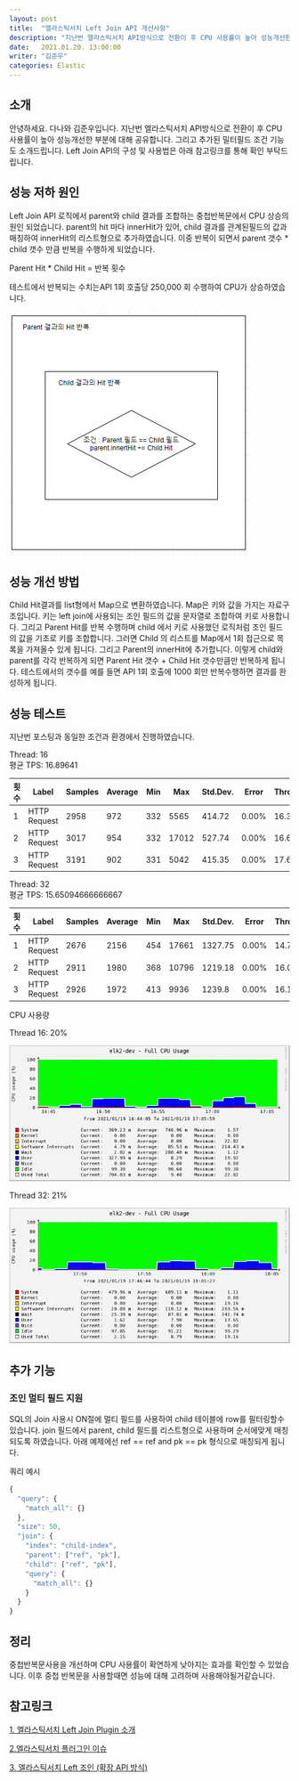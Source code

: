 ```yaml
---
layout: post
title:  "엘라스틱서치 Left Join API 개선사항"
description: "지난번 엘라스틱서치 API방식으로 전환이 후 CPU 사용률이 높아 성능개선한 부분에 대해 공유합니다. 그리고 추가된 밀터필드 조건 기능도 소개드립니다. Left Join API의 구성 및 사용법은 아래 링크를 통해 확인 부탁드립니다." 
date:   2021.01.20. 13:00:00
writer: "김준우"  
categories: Elastic
---
```

## 소개

안녕하세요. 다나와 김준우입니다. 지난번 엘라스틱서치 API방식으로 전환이 후 CPU 사용률이 높아 성능개선한 부분에 대해 공유합니다. 그리고 추가된 밀터필드 조건 기능도 소개드립니다. Left Join API의 구성 및 사용법은 아래 참고링크를 통해 확인 부탁드립니다.

## 성능 저하 원인

Left Join API 로직에서 parent와 child 결과를 조합하는 중첩반복문에서 CPU 상승의 원인 되었습니다. parent의 hit 마다 innerHit가 있어, child 결과를 관계된필드의 값과 매칭하여 innerHit의 리스트형으로 추가하였습니다. 이중 반복이 되면서 parent 갯수 * child 갯수 만큼 반복을 수행하게 되었습니다.

Parent Hit * Child Hit = 반복 횟수

테스트에서 반복되는 수치는API 1회 호출당  250,000 회 수행하여 CPU가 상승하였습니다.

![/images/2021-01-20-elasticsearch-left-join-api-Improve/Untitled.png](/images/2021-01-20-elasticsearch-left-join-api-Improve/Untitled.png)

## 성능 개선 방법

Child Hit결과를 list형에서 Map으로 변환하였습니다. Map은 키와 값을 가지는 자료구조입니다. 키는 left join에 사용되는 조인 필드의 값을 문자열로 조합하여  키로 사용합니다. 그리고 Parent Hit를 반복 수행하며 child 에서 키로 사용했던 로직처럼 조인 필드의 값을 기초로 키를 조합합니다. 그러면 Child 의 리스트를 Map에서 1회 접근으로 목록을 가져올수 있게 됩니다. 그리고 Parent의 innerHit에 추가합니다. 이렇게 child와 parent를 각각 반복하게 되면 Parent Hit 갯수 + Child Hit 갯수만큼만 반복하게 됩니다. 테스트에서의 갯수를 예를 들면 API 1회 호출에 1000 회만 반복수행하면 결과를 완성하게 됩니다.

## 성능 테스트
지난번 포스팅과 동일한 조건과 환경에서 진행하였습니다.

Thread: 16   
평균 TPS:  16.89641

|횟수|Label|Samples|Average|Min|Max|Std.Dev.|Error|Throughput|Received KB/sec|Sent KB/sec|Avg. Bytes|
| --- | --- | --- | --- | --- | --- | --- | --- | --- | --- | --- | --- |
|1|HTTP Request|2958|972|332|5565|414.72|0.00%|16.38209|33478.5|6.57|2092650|
|2|HTTP Request|3017|954|332|17012|527.74|0.00%|16.6886|34104.89|6.69|2092650|
|3|HTTP Request|3191|902|331|5042|415.35|0.00%|17.61854|36005.31|7.07|2092650|


Thread: 32   
평균 TPS: 15.65094666666667

|횟수|Label|Samples|Average|Min|Max|Std.Dev.|Error|Throughput|Received KB/sec|Sent KB/sec|Avg. Bytes|
|---|---|---|---|---|---|---|---|---|---|---|---|
|1|HTTP Request|2676|2156|454|17661|1327.75|0.00%|14.7555|30154.4|5.92|2092650|
|2|HTTP Request|2911|1980|368|10796|1219.18|0.00%|16.06849|32837.62|6.44|2092650|
|3|HTTP Request|2926|1972|413|9936|1239.8|0.00%|16.12885|32960.98|6.47|2092650|

CPU 사용량

Thread 16: 20%   

![/images/2021-01-20-elasticsearch-left-join-api-Improve/improve-16.png](/images/2021-01-20-elasticsearch-left-join-api-Improve/improve-16.png)

Thread 32: 21%

![/images/2021-01-20-elasticsearch-left-join-api-Improve/improve-32.png](/images/2021-01-20-elasticsearch-left-join-api-Improve/improve-32.png)



## 추가 기능

### 조인 멀티 필드 지원

SQL의 Join 사용시 ON절에 멀티 필드를 사용하여 child 테이블에 row를 필터링할수있습니다.  join 필드에서 parent, child 필드를 리스트형으로 사용하며 순서에맞게 매칭되도록 하였습니다. 아래 예제에선 ref == ref and pk == pk 형식으로 매칭되게 됩니다. 

쿼리 예시

```jsx
{
  "query": {
    "match_all": {}
  },
  "size": 50,
  "join": {
    "index": "child-index",
    "parent": ["ref", "pk"],
    "child": ["ref", "pk"],
    "query": {
      "match_all": {}
    }
  }
}
```

## 정리

중첩반복문사용을 개선하며 CPU 사용률이 확연하게 낮아지는 효과를 확인할 수 있었습니다. 이후 중첩 반복문을 사용할때면 성능에 대해 고려하며 사용해야될거같습니다.


## 참고링크

[1. 엘라스틱서치 Left Join Plugin 소개](/elastic/2020/08/10/ElasticSearch-Left-join-plugin.html)

[2.엘라스틱서치 플러그인 이슈](/elastic/2020/12/30/elasticsearch-plugins-issue.html)

[3. 엘라스틱서치 Left 조인 (확장 API 방식)](/elastic/2021/01/06/elasticsearch-left-join-proxy.html)
